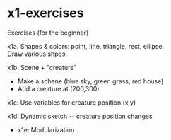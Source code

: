 # x1-exercises
Exercises (for the beginner)

x1a.  Shapes & colors:  point, line, triangle, rect, ellipse.   
  Draw various shpes.

x1b.  Scene + "creature"
  * Make a schene (blue sky, green grass, red house)
  * Add a creature at (200,300).  
 
x1c:  Use variables for creature position (x,y)  

x1d:  Dynamic sketch -- creature position changes    

* x1e:  Modularization
